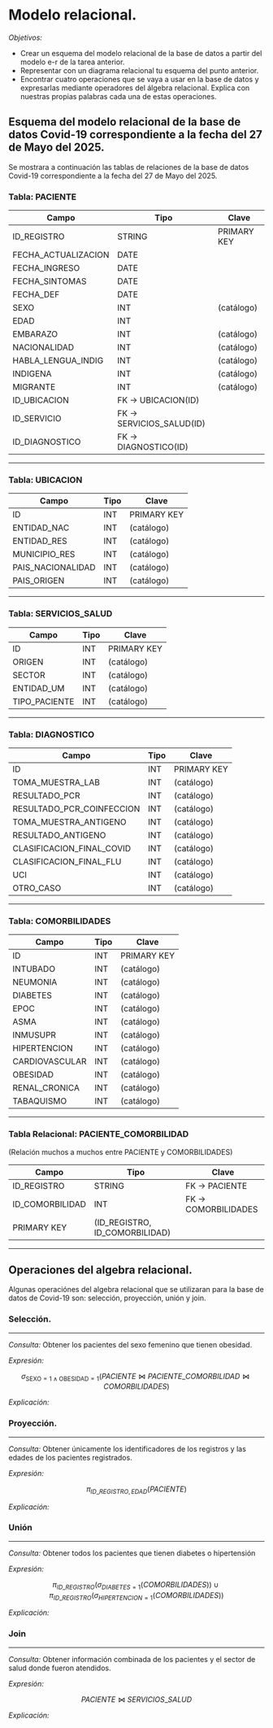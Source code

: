 # Modelo relacional. 

_*Objetivos:*_
- Crear un esquema del modelo relacional de la base de datos a partir del modelo e-r de la tarea anterior.
- Representar con un diagrama relacional tu esquema del punto anterior.
- Encontrar cuatro operaciones que se vaya a usar en la base de datos y expresarlas mediante operadores del álgebra relacional. Explica con nuestras propias palabras cada una de estas operaciones.

## Esquema del modelo relacional de la base de datos Covid-19 correspondiente a la fecha del 27 de Mayo del 2025. 
Se mostrara a continuación las tablas de relaciones de la base de datos Covid-19 correspondiente a la fecha del 27 de Mayo del 2025.

### Tabla: PACIENTE

| Campo                  | Tipo     | Clave         |
|------------------------|----------|---------------|
| ID_REGISTRO           | STRING   | PRIMARY KEY   |
| FECHA_ACTUALIZACION   | DATE     |               |
| FECHA_INGRESO         | DATE     |               |
| FECHA_SINTOMAS        | DATE     |               |
| FECHA_DEF             | DATE     |               |
| SEXO                  | INT      | (catálogo)     |
| EDAD                  | INT      |               |
| EMBARAZO              | INT      | (catálogo)     |
| NACIONALIDAD          | INT      | (catálogo)     |
| HABLA_LENGUA_INDIG    | INT      | (catálogo)     |
| INDIGENA              | INT      | (catálogo)     |
| MIGRANTE              | INT      | (catálogo)     |
| ID_UBICACION          | FK → UBICACION(ID) |
| ID_SERVICIO           | FK → SERVICIOS_SALUD(ID) |
| ID_DIAGNOSTICO        | FK → DIAGNOSTICO(ID)     |

---

### Tabla: UBICACION

| Campo             | Tipo   | Clave       |
|-------------------|--------|-------------|
| ID                | INT    | PRIMARY KEY |
| ENTIDAD_NAC       | INT    | (catálogo)   |
| ENTIDAD_RES       | INT    | (catálogo)   |
| MUNICIPIO_RES     | INT    | (catálogo)   |
| PAIS_NACIONALIDAD | INT    | (catálogo)   |
| PAIS_ORIGEN       | INT    | (catálogo)   |

---

### Tabla: SERVICIOS_SALUD

| Campo         | Tipo   | Clave       |
|---------------|--------|-------------|
| ID            | INT    | PRIMARY KEY |
| ORIGEN        | INT    | (catálogo)   |
| SECTOR        | INT    | (catálogo)   |
| ENTIDAD_UM    | INT    | (catálogo)   |
| TIPO_PACIENTE | INT    | (catálogo)   |

---

### Tabla: DIAGNOSTICO

| Campo                        | Tipo   | Clave       |
|------------------------------|--------|-------------|
| ID                           | INT    | PRIMARY KEY |
| TOMA_MUESTRA_LAB             | INT    | (catálogo)   |
| RESULTADO_PCR                | INT    | (catálogo)   |
| RESULTADO_PCR_COINFECCION    | INT    | (catálogo)   |
| TOMA_MUESTRA_ANTIGENO        | INT    | (catálogo)   |
| RESULTADO_ANTIGENO           | INT    | (catálogo)   |
| CLASIFICACION_FINAL_COVID    | INT    | (catálogo)   |
| CLASIFICACION_FINAL_FLU      | INT    | (catálogo)   |
| UCI                          | INT    | (catálogo)   |
| OTRO_CASO                    | INT    | (catálogo)   |

---

### Tabla: COMORBILIDADES

| Campo            | Tipo   | Clave       |
|------------------|--------|-------------|
| ID               | INT    | PRIMARY KEY |
| INTUBADO         | INT    | (catálogo)   |
| NEUMONIA         | INT    | (catálogo)   |
| DIABETES         | INT    | (catálogo)   |
| EPOC             | INT    | (catálogo)   |
| ASMA             | INT    | (catálogo)   |
| INMUSUPR         | INT    | (catálogo)   |
| HIPERTENCION     | INT    | (catálogo)   |
| CARDIOVASCULAR   | INT    | (catálogo)   |
| OBESIDAD         | INT    | (catálogo)   |
| RENAL_CRONICA    | INT    | (catálogo)   |
| TABAQUISMO       | INT    | (catálogo)   |

---

### Tabla Relacional: PACIENTE_COMORBILIDAD

(Relación muchos a muchos entre PACIENTE y COMORBILIDADES)

| Campo           | Tipo   | Clave              |
|-----------------|--------|--------------------|
| ID_REGISTRO     | STRING | FK → PACIENTE      |
| ID_COMORBILIDAD | INT    | FK → COMORBILIDADES |
| PRIMARY KEY     | (ID_REGISTRO, ID_COMORBILIDAD) |

---

## Operaciones del algebra relacional. 

Algunas operaciónes del algebra relacional que se utilizaran para la base de datos de Covid-19 son: selección, proyección, unión y join.

### Selección.
---
*Consulta:* Obtener los pacientes del sexo femenino que tienen obesidad.

*Expresión:* 


$$
\displaystyle
\sigma_{\text{SEXO} = 1 \land \text{OBESIDAD} = 1}
\left( PACIENTE \bowtie PACIENTE\_COMORBILIDAD \bowtie COMORBILIDADES \right)
$$


*Explicación:*
 
### Proyección.
---
*Consulta:* Obtener únicamente los identificadores de los registros y las edades de los pacientes registrados.

*Expresión:* 


$$
\displaystyle
\pi_{ID\_REGISTRO , EDAD}(PACIENTE)
$$


*Explicación:*

### Unión
---
*Consulta:* Obtener todos los pacientes que tienen diabetes o hipertensión

*Expresión:* 


$$
\displaystyle
\pi_{ID\_REGISTRO} \left( 
  \sigma_{DIABETES=1}(COMORBILIDADES) 
\right)
\cup
\pi_{ID\_REGISTRO} \left( 
  \sigma_{HIPERTENCION=1}(COMORBILIDADES) 
\right)
$$


*Explicación:*

### Join
---
*Consulta:* Obtener información combinada de los pacientes y el sector de salud donde fueron atendidos. 

*Expresión:* 


$$
\displaystyle
 PACIENTE
\bowtie 
SERVICIOS\_SALUD 
$$


*Explicación:*